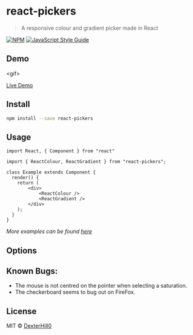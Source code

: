 # react-pickers

> A responsive colour and gradient picker made in React

[![NPM](https://img.shields.io/npm/v/react-pickers.svg)](https://www.npmjs.com/package/@dexterhill0/react-pickers) [![JavaScript Style Guide](https://img.shields.io/badge/code_style-standard-brightgreen.svg)](https://standardjs.com)

## Demo

\<gif>

[Live Demo]()

## Install

```bash
npm install --save react-pickers
```

## Usage

```tsx
import React, { Component } from "react"

import { ReactColour, ReactGradient } from "react-pickers";

class Example extends Component {
  render() {
    return (
        <div>
            <ReactColour />
            <ReactGradient />
        </div>
    );
  }
}
```
*More examples can be found [here]()*

## Options



## Known Bugs:
* The mouse is not centred on the pointer when selecting a saturation.
* The checkerboard seems to bug out on FireFox.


## License

MIT © [DexterHill0](https://github.com/DexterHill0)
